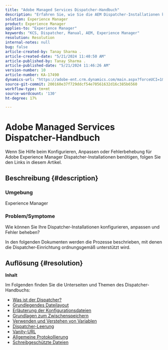 ```yaml
---
title: "Adobe Managed Services Dispatcher-Handbuch"
description: "Erfahren Sie, wie Sie die AEM Dispatcher-Installationen konfigurieren, anpassen und Fehler beheben können. Folgen Sie den genannten Links."
solution: Experience Manager
product: Experience Manager
applies-to: "Experience Manager"
keywords: "KCS, Dispatcher, Manual, AEM, Experience Manager"
resolution: Resolution
internal-notes: null
bug: false
article-created-by: Tanay Sharma .
article-created-date: "5/21/2024 11:40:50 AM"
article-published-by: Tanay Sharma .
article-published-date: "5/21/2024 11:46:26 AM"
version-number: 10
article-number: KA-17490
dynamics-url: "https://adobe-ent.crm.dynamics.com/main.aspx?forceUCI=1&pagetype=entityrecord&etn=knowledgearticle&id=51742df6-6617-ef11-9f8a-6045bd006b25"
source-git-commit: 200160e37f729ddcf54e70561632d16c385b6560
workflow-type: tm+mt
source-wordcount: '130'
ht-degree: 17%

---
```


# Adobe Managed Services Dispatcher-Handbuch


Wenn Sie Hilfe beim Konfigurieren, Anpassen oder Fehlerbehebung für Adobe Experience Manager Dispatcher-Installationen benötigen, folgen Sie den Links in diesem Artikel.

## Beschreibung {#description}


### <b>Umgebung</b>

Experience Manager

### <b>Problem/Symptome</b>

Wie können Sie Ihre Dispatcher-Installationen konfigurieren, anpassen und Fehler beheben?

In den folgenden Dokumenten werden die Prozesse beschrieben, mit denen die Dispatcher-Einrichtung ordnungsgemäß unterstützt wird.


## Auflösung {#resolution}


<b>Inhalt</b>

Im Folgenden finden Sie die Unterseiten und Themen des Dispatcher-Handbuchs:

- [Was ist der Dispatcher?](https://experienceleague.adobe.com/en/docs/experience-cloud-kcs/kbarticles/ka-17911)
- [Grundlegendes Dateilayout](https://experienceleague.adobe.com/en/docs/experience-cloud-kcs/kbarticles/ka-17502)
- [Erläuterung der Konfigurationsdateien](https://experienceleague.adobe.com/en/docs/experience-cloud-kcs/kbarticles/ka-17477)
- [Grundlagen zum Zwischenspeichern](https://experienceleague.adobe.com/en/docs/experience-manager-learn/ams/dispatcher/understanding-cache)
- [Verwenden und Verstehen von Variablen](https://experienceleague.adobe.com/en/docs/experience-cloud-kcs/kbarticles/ka-17487)
- [Dispatcher-Leerung](https://experienceleague.adobe.com/en/docs/experience-cloud-kcs/kbarticles/ka-17493)
- [Vanity-URL](https://experienceleague.adobe.com/en/docs/experience-cloud-kcs/kbarticles/ka-17463)
- [Allgemeine Protokollierung](https://experienceleague.adobe.com/en/docs/experience-cloud-kcs/kbarticles/ka-17914)
- [Schreibgeschützte Dateien](https://experienceleague.adobe.com/en/docs/experience-cloud-kcs/kbarticles/ka-17483)

